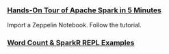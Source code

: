 ### [Hands-On Tour of Apache Spark in 5 Minutes](https://hortonworks.com/tutorial/hands-on-tour-of-apache-spark-in-5-minutes/)

Import a Zeppelin Notebook.
Follow the tutorial.

### [Word Count & SparkR REPL Examples](https://hortonworks.com/tutorial/word-count-sparkr-repl-examples/)
